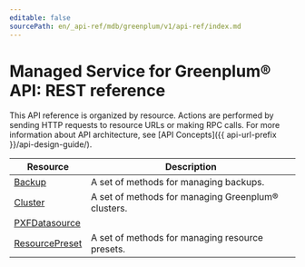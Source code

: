 ```yaml
---
editable: false
sourcePath: en/_api-ref/mdb/greenplum/v1/api-ref/index.md
---
```


# Managed Service for Greenplum® API: REST reference
This API reference is organized by resource. Actions are performed by sending HTTP requests to resource URLs or making RPC calls. For more information about API architecture, see [API Concepts]({{ api-url-prefix }}/api-design-guide/).

Resource | Description
--- | ---
[Backup](Backup/index.md) | A set of methods for managing backups.
[Cluster](Cluster/index.md) | A set of methods for managing Greenplum® clusters.
[PXFDatasource](PXFDatasource/index.md) | 
[ResourcePreset](ResourcePreset/index.md) | A set of methods for managing resource presets.